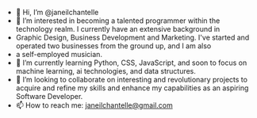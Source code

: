 - 👋 Hi, I’m @janeilchantelle
- 👀 I’m interested in becoming a talented programmer within the technology realm. I currently have an extensive background in
- Graphic Design, Business Development and Marketing. I've started and operated two businesses from the ground up, and I am also
- a self-employed musician.
- 🌱 I’m currently learning Python, CSS, JavaScript, and soon to focus on machine learning, ai technologies, and data structures.
- 💞️ I’m looking to collaborate on interesting and revolutionary projects to acquire and refine my skills and enhance my capabilities as an aspiring Software Developer.
- 📫 How to reach me: janeilchantelle@gmail.com

<!---
janeilchantelle/janeilchantelle is a ✨ special ✨ repository because its `README.md` (this file) appears on your GitHub profile.
You can click the Preview link to take a look at your changes.
--->
